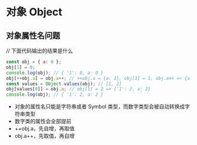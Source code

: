 # 对象 Object

## 对象属性名问题

// 下面代码输出的结果是什么

```js
const obj = { a: 0 };
obj[1] = 0;
console.log(obj); // { '1': 0, a: 0 }
obj[++obj.a] = obj.a++; // ++obj.a = {a: 1}, obj[1] = 1, obj.a++ => {a: 2}, {'1': 1, a: 2}
const values = Object.values(obj); // [1, 2]
obj[values[0]] = obj.a; // obj[1] = 2 => {'1': 2, a: 2}
console.log(obj); // { '1': 2, a: 2 }
```

- 对象的属性名只能是字符串或者 Symbol 类型，而数字类型会被自动转换成字符串类型
- 数字类的属性会全部提前
- ++obj.a，先自增，再取值
- obj.a++，先取值，再自增

